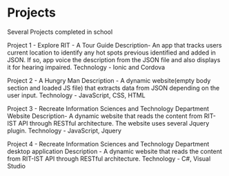 # Projects
Several Projects completed in school

Project 1 - Explore RIT - A Tour Guide
Description- An app that tracks users current location to identify any hot spots previous identified and added in JSON. If so, app voice the description from the JSON file and also displays it for hearing impaired.
Technology - Ionic and Cordova

Project 2 - A Hungry Man
Description - A dynamic website(empty body section and loaded JS file) that extracts data from JSON depending on the user input. 
Technology - JavaScript, CSS, HTML

Project 3 - Recreate Information Sciences and Technology Department Website
Description- A dynamic website that reads the content from RIT-IST API through RESTful architecture. The website uses several Jquery plugin.
Technology - JavaScript, Jquery

Project 4 - Recreate Information Sciences and Technology Department desktop application
Description - A dynamic website that reads the content from RIT-IST API through RESTful architecture. 
Technology - C#, Visual Studio



